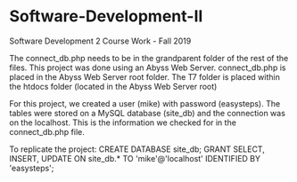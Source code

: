 # Software-Development-II
Software Development 2 Course Work - Fall 2019

The connect_db.php needs to be in the grandparent folder of the rest of the files.  This project was done using an Abyss Web Server. 
connect_db.php is placed in the Abyss Web Server root folder. The T7 folder is placed within the htdocs folder (located in the Abyss Web Server root)

For this project, we created a user (mike) with password (easysteps).  The tables were stored on a MySQL database (site_db) and the connection was on the localhost.  This is the information we checked for in the connect_db.php file.  

To replicate the project:
CREATE DATABASE site_db;
GRANT SELECT, INSERT, UPDATE ON site_db.* TO 'mike'@'localhost' IDENTIFIED BY 'easysteps';

